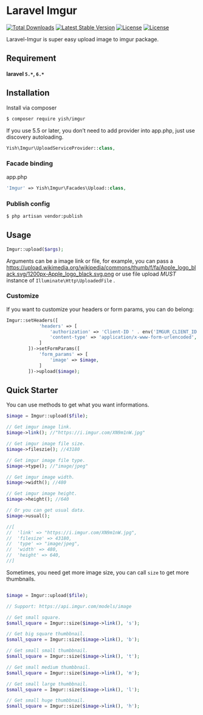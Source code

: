 # Laravel Imgur

<p>
<a href="https://packagist.org/packages/yish/imgur"><img src="https://poser.pugx.org/yish/imgur/d/total.svg" alt="Total Downloads"></a>
<a href="https://packagist.org/packages/yish/imgur"><img src="https://poser.pugx.org/yish/imgur/v/stable.svg" alt="Latest Stable Version"></a>
<a href="https://packagist.org/packages/yish/imgur"><img src="https://poser.pugx.org/yish/imgur/license.svg" alt="License"></a>
<a href="https://packagist.org/packages/yish/imgur"><img src="https://poser.pugx.org/yish/imgur/v/unstable.svg" alt="License"></a>
</p>

Laravel-Imgur is super easy upload image to imgur package.

## Requirement
#### laravel `5.*`, `6.*`

## Installation

Install via composer
``` bash
$ composer require yish/imgur
```

If you use 5.5 or later, you don’t need to add provider into app.php, just use discovery autoloading.
``` php
Yish\Imgur\UploadServiceProvider::class,
```

### Facade binding
app.php
``` php
'Imgur' => Yish\Imgur\Facades\Upload::class,
```

### Publish config
``` bash
$ php artisan vendor:publish
```

## Usage
``` php
Imgur::upload($args);
```

Arguments can be a image link or file, for example, you can pass a https://upload.wikimedia.org/wikipedia/commons/thumb/f/fa/Apple_logo_black.svg/1200px-Apple_logo_black.svg.png or use file upload *MUST* instance of `Illuminate\Http\UploadedFile` .

### Customize
If you want to customize your headers or form params, you can do belong:

``` php
Imgur::setHeaders([
            'headers' => [
                'authorization' => 'Client-ID ' . env('IMGUR_CLIENT_ID'),
                'content-type' => 'application/x-www-form-urlencoded',
            ]
        ])->setFormParams([
            'form_params' => [
                'image' => $image,
            ]
        ])->upload($image);
```

## Quick Starter
You can use methods to get what you want informations.

``` php
$image = Imgur::upload($file);

// Get imgur image link.
$image->link(); //"https://i.imgur.com/XN9m1nW.jpg"

// Get imgur image file size.
$image->fileszie(); //43180

// Get imgur image file type.
$image->type(); //"image/jpeg"

// Get imgur image width.
$image->width(); //480

// Get imgur image height.
$image->height(); //640

// Or you can get usual data.
$image->usual();

//[
//  'link' => "https://i.imgur.com/XN9m1nW.jpg",
//  'filesize' => 43180,
//  'type' => "image/jpeg",
//  'width' => 480,
//  'height' => 640,
//]
```

Sometimes, you need get more image size, you can call `size` to get more thumbnails.
``` php

$image = Imgur::upload($file);

// Support: https://api.imgur.com/models/image

// Get small square.
$small_square = Imgur::size($image->link(), 's');

// Get big square thumbbnail.
$small_square = Imgur::size($image->link(), 'b');

// Get small small thumbbnail.
$small_square = Imgur::size($image->link(), 't');

// Get small medium thumbbnail.
$small_square = Imgur::size($image->link(), 'm');

// Get small large thumbbnail.
$small_square = Imgur::size($image->link(), 'l');

// Get small huge thumbbnail.
$small_square = Imgur::size($image->link(), 'h');
```
